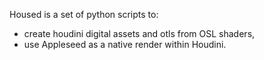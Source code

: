 Housed is a set of python scripts to:
- create houdini digital assets and otls from OSL shaders,
- use Appleseed as a native render within Houdini.
